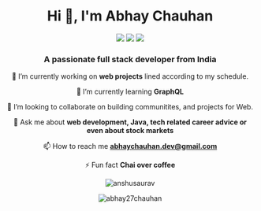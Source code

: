 <h1 align="center">Hi 👋, I'm Abhay Chauhan</h1>
<div align="center">
<span>
<img  src="https://img.shields.io/twitter/follow/developer_abhay?style=social"><a href="https://twitter.com/developer_abhay"></a></img>
<span>
<span>
<img  src="https://img.shields.io/badge/-iamabhay-blue?style=flat-square&logo=linkedIn&logoColor=white&link=https://www.linkedin.com/in/imabhay/"><a href="https://www.linkedin.com/in/imabhay/"></a></img>
</span>
<span>
<img  src="https://img.shields.io/github/followers/abhay27chauhan?label=follow&style=social"><a href="https://github.com/abhay27chauhan"></a></img>
</span>
</div>
<h3 align="center">A passionate full stack developer from India</h3>

<div align="center">

🔭 I’m currently working on **web projects** lined according to my schedule.

🌱 I’m currently learning **GraphQL**

👯 I’m looking to collaborate on building communitites, and projects for Web.

💬 Ask me about **web development, Java, tech related career advice or even about stock markets**

📫 How to reach me **abhaychauhan.dev@gmail.com**

⚡ Fun fact **Chai over coffee**

</div>
<div align="center">
<p align="center"><img align="center" src="https://github-readme-stats.vercel.app/api/top-langs/?username=abhay27chauhan&layout=compact&hide=html" alt="anshusaurav" /></p>
</div>

<p align="center"><img align="center" src="https://github-readme-stats.vercel.app/api?username=abhay27chauhan&show_icons=true" alt="abhay27chauhan"  /></p>
